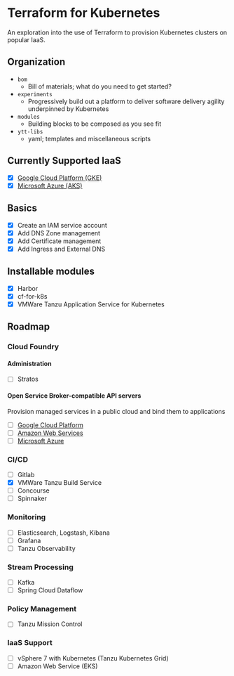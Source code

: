 # Terraform for Kubernetes

An exploration into the use of Terraform to provision Kubernetes clusters on popular IaaS.

## Organization

* `bom`
  * Bill of materials; what do you need to get started?
* `experiments`
  * Progressively build out a platform to deliver software delivery agility underpinned by Kubernetes
* `modules`
  * Building blocks to be composed as you see fit
* `ytt-libs`
  * yaml; templates and miscellaneous scripts

## Currently Supported IaaS

- [x] [Google Cloud Platform (GKE)](experiments/gcp)
- [x] [Microsoft Azure (AKS)](experiments/azure)

## Basics

- [x] Create an IAM service account
- [x] Add DNS Zone management
- [x] Add Certificate management
- [x] Add Ingress and External DNS

## Installable modules

- [x] Harbor
- [x] cf-for-k8s
- [x] VMWare Tanzu Application Service for Kubernetes

## Roadmap

### Cloud Foundry

#### Administration

- [ ] Stratos

#### Open Service Broker-compatible API servers

Provision managed services in a public cloud and bind them to applications

- [ ] [Google Cloud Platform](https://github.com/GoogleCloudPlatform/gcp-service-broker)
- [ ] [Amazon Web Services](https://github.com/awslabs/aws-servicebroker)
- [ ] [Microsoft Azure](https://github.com/Azure/open-service-broker-azure)

### CI/CD

- [ ] Gitlab
- [x] VMWare Tanzu Build Service
- [ ] Concourse
- [ ] Spinnaker

### Monitoring

- [ ] Elasticsearch, Logstash, Kibana
- [ ] Grafana
- [ ] Tanzu Observability

### Stream Processing

- [ ] Kafka
- [ ] Spring Cloud Dataflow

### Policy Management

- [ ] Tanzu Mission Control

### IaaS Support

- [ ] vSphere 7 with Kubernetes (Tanzu Kubernetes Grid)
- [ ] Amazon Web Service (EKS)
